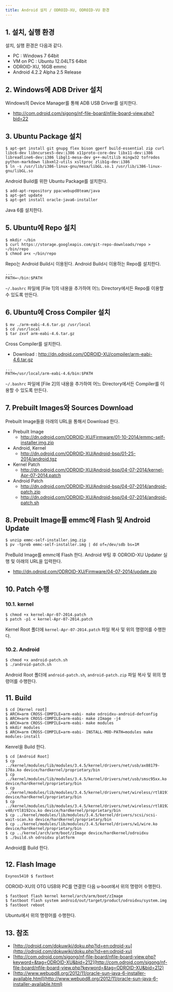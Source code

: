 ```yaml
---
title: Android 설치 / ODROID-XU, ODROID-VU 환경
---
```


## 1. 설치, 실행 환경

설치, 실행 환경은 다음과 같다.
* PC : Windows 7 64bit
* VM on PC : Ubuntu 12.04LTS 64bit
* ODROID-XU, 16GB emmc
* Android 4.2.2 Alpha 2.5 Release

## 2. Windows에 ADB Driver 설치

Windows의 Device Manager를 통해 ADB USB Driver를 설치한다.
* http://com.odroid.com/sigong/nf-file-board/nfile-board-view.php?bid=22

## 3. Ubuntu Package 설치

```shell
$ apt-get install git gnupg flex bison gperf build-essential zip curl libc6-dev libncurses5-dev:i386 x11proto-core-dev libx11-dev:i386 libreadline6-dev:i386 libgl1-mesa-dev g++-multilib mingw32 tofrodos python-markdown libxml2-utils xsltproc zlib1g-dev:i386
$ ln -s /usr/lib/i386-linux-gnu/mesa/libGL.so.1 /usr/lib/i386-linux-gnu/libGL.so
```

Android Build를 위한 Ubuntu Package를 설치한다.

```shell
$ add-apt-repository ppa:webupd8team/java
$ apt-get update
$ apt-get install oracle-java6-installer
```

Java 6를 설치한다.

## 5. Ubuntu에 Repo 설치

```shell
$ mkdir ~/bin
$ curl https://storage.googleapis.com/git-repo-downloads/repo > ~/bin/repo
$ chmod a+x ~/bin/repo
```

Repo는 Android Build시 이용된다. Android Build시 이용하는 Repo를 설치한다.

```shell {caption="[File 1] ~/.bashrc", linenos=table}
...
PATH=~/bin:$PATH
```

`~/.bashrc` 파일에 [File 1]의 내용을 추가하여 어느 Directory에서든 Repo를 이용할 수 있도록 만든다.

## 6. Ubuntu에 Cross Compiler 설치

```shell
$ mv ./arm-eabi-4.6.tar.gz /usr/local
$ cd /usr/local
$ tar zxvf arm-eabi-4.6.tar.gz
```

Cross Compiler를 설치한다.

* Download : http://dn.odroid.com/ODROID-XU/compiler/arm-eabi-4.6.tar.gz

```shell {caption="[File 2] ~/.bashrc", linenos=table}
...
PATH=/usr/local/arm-eabi-4.6/bin:$PATH
```

`~/.bashrc` 파일에 [File 2]의 내용을 추가하여 어느 Directory에서든 Compiler를 이용할 수 있도록 만든다.

## 7. Prebuilt Images와 Sources Download

Prebuilt Image들을 아래의 URL을 통해서 Download 한다.
* Prebuilt Image
  * http://dn.odroid.com/ODROID-XU/Firmware/01-10-2014/emmc-self-installer.img.zip
* Android, Kernel
  * http://dn.odroid.com/ODROID-XU/Android-bsp/01-25-2014/android.tgz
* Kernel Patch
  * http://dn.odroid.com/ODROID-XU/Android-bsp/04-07-2014/kernel-Apr-07-2014.patch
* Android Patch
  * http://dn.odroid.com/ODROID-XU/Android-bsp/04-07-2014/android-patch.zip
  * http://dn.odroid.com/ODROID-XU/Android-bsp/04-07-2014/android-patch.sh

## 8. Prebuilt Image를 emmc에 Flash 및 Android Update

```shell
$ unzip emmc-self-installer.img.zip
$ pv -tpreb emmc-self-installer.img | dd of=/dev/sdb bs=1M
```

PreBuild Image를 emmc에 Flash 한다. Android 부팅 후 ODROID-XU Updater 실행 및 아래의 URL을 입력한다.

* http://dn.odroid.com/ODROID-XU/Firmware/04-07-2014/update.zip

## 10. Patch 수행

### 10.1. kernel

```shell
$ chmod +x kernel-Apr-07-2014.patch
$ patch -p1 < kernel-Apr-07-2014.patch
```

Kernel Root 폴더에 `kernel-Apr-07-2014.patch` 파일 복사 및 위의 명령어를 수행한다.

### 10.2. Android

```shell
$ chmod +x android-patch.sh
$ ./android-patch.sh
```

Android Root 폴더에 `android-patch.sh`, `android-patch.zip` 파일 복사 및 위의 명령어를 수행한다.

## 11. Build

```shell
$ cd [Kernel root]
$ ARCH=arm CROSS-COMPILE=arm-eabi- make odroidxu-android-defconfig
$ ARCH=arm CROSS-COMPILE=arm-eabi- make zImage -j4
$ ARCH=arm CROSS-COMPILE=arm-eabi- make modules
$ mkdir modules
$ ARCH=arm CROSS-COMPILE=arm-eabi- INSTALL-MOD-PATH=modules make modules-install
```

Kenrel을 Build 한다.

```shell
$ cd [Android Root]
$ cp ../kernel/modules/lib/modules/3.4.5/kernel/drivers/net/usb/ax88179-178a.ko device/hardkernel/proprietary/bin
$ cp ../kernel/modules/lib/modules/3.4.5/kernel/drivers/net/usb/smsc95xx.ko device/hardkernel/proprietary/bin
$ cp ../kernel/modules/lib/modules/3.4.5/kernel/drivers/net/wireless/rtl8191su/rtl8191su.ko device/hardkernel/proprietary/bin
$ cp ../kernel/modules/lib/modules/3.4.5/kernel/drivers/net/wireless/rtl8192cu-v40/rtl8192cu.ko device/hardkernel/proprietary/bin
$ cp ../kernel/modules/lib/modules/3.4.5/kernel/drivers/scsi/scsi-wait-scan.ko device/hardkernel/proprietary/bin
$ cp ../kernel/modules/lib/modules/3.4.5/kernel/drivers/w1/wire.ko device/hardkernel/proprietary/bin
$ cp ../kernel/arch/arm/boot/zImage device/hardkernel/odroidxu
$ ./build.sh odroidxu platform
```

Android를 Build 한다.

## 12. Flash Image

```shell
Exynos5410 $ fastboot
```

ODROID-XU의 OTG USB와 PC를 연결한 다음 u-boot에서 위의 명령어 수행한다.

```shell
$ fastboot flash kernel kernel/arch/arm/boot/zImage
$ fastboot flash system android/out/target/product/odroidxu/system.img
$ fastboot reboot
```

Ubuntu에서 위의 명령어를 수행한다.

## 13. 참조

* [http://odroid.com/dokuwiki/doku.php?id=en:odroid-xu](http://odroid.com/dokuwiki/doku.php?id=en:odroid-xu)
* [http://com.odroid.com/sigong/nf-file-board/nfile-board-view.php?keyword=&tag=ODROID-XU&bid=212](http://com.odroid.com/sigong/nf-file-board/nfile-board-view.php?keyword=&tag=ODROID-XU&bid=212)
* [http://www.webupd8.org/2012/11/oracle-sun-java-6-installer-available.html](http://www.webupd8.org/2012/11/oracle-sun-java-6-installer-available.html)
